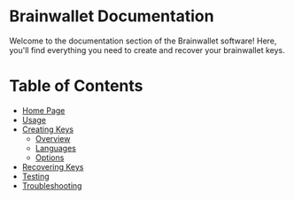 # Brainwallet Documentation

Welcome to the documentation section of the Brainwallet software!
Here, you'll find everything you need to create and recover your brainwallet keys.

# Table of Contents
+ [Home Page](README.md "Home Page")
+ [Usage](usage.md "Usage")
+ [Creating Keys](createOverview.md "Overview")
  + [Overview](createOverview.md "Overview")
  + [Languages](languages.md "Languages")
  + [Options](options.md "Options")
+ [Recovering Keys](recoverOverview.md)
+ [Testing](testing.md "Testing")
+ [Troubleshooting](troubleshooting.md)
